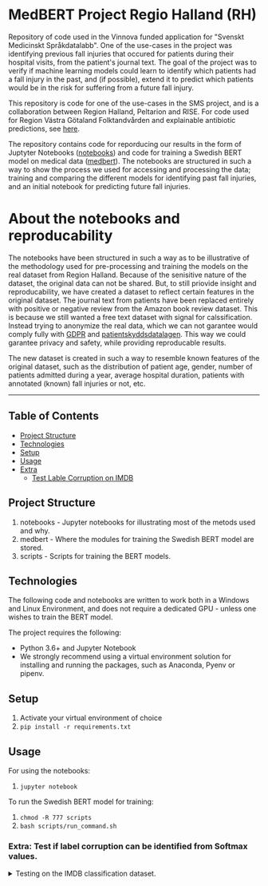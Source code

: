 MedBERT Project Regio Halland (RH)
==================================

Repository of code used in the Vinnova funded application for "Svenskt Medicinskt Språkdatalabb". One of the use-cases in the project was identifying previous fall injuries that occured for patients during their hospital visits, from the patient's journal text. The goal of the project was to verify if machine learning models could learn to identify which patients had a fall injury in the past, and (if possible), extend it to predict which patients would be in the risk for suffering from a future fall injury.

This repository is code for one of the use-cases in the SMS project, and is a collaboration between Region Halland, Peltarion and RISE. For code used for Region Västra Götaland Folktandvården and explainable antibiotic predictions, see [here](https://github.com/Peltarion/sms-explainable-antibiotics-VGR).

The repository contains code for reporducing our results in the form of Juptyter Notebooks ([notebooks](./notebooks)) and code for training a Swedish BERT model on medical data ([medbert](./medbert)). The notebooks are structured in such a way to show the process we used for accessing and processing the data; training and comparing the different models for identifying past fall injuries, and an initial notebook for predicting future fall injuries.

# About the notebooks and reproducability
The notebooks have been structured in such a way as to be illustrative of the methodology used for pre-processing and training the models on the real dataset from Region Halland. Because of the senisitive nature of the dataset, the original data can not be shared. But, to still priovide insight and reproducability, we have created a dataset to reflect certain features in the original dataset. The journal text from patients have been replaced entirely with positive or negative review from the Amazon book review dataset. This is because we still wanted a free text dataset with signal for calssification. Instead trying to anonymize the real data, which we can not garantee would comply fully with [GDPR](https://gdpr-info.eu/) and [patientskyddsdatalagen](https://www.riksdagen.se/sv/dokument-lagar/dokument/svensk-forfattningssamling/patientsakerhetslag-2010659_sfs-2010-659). This way we could garantee privacy and safety, while providing reproducable results.

The new dataset is created in such a way to resemble known features of the original dataset, such as the distribution of patient age, gender, number of patients admitted during a year, average hospital duration, patients with annotated (known) fall injuries or not, etc.

---

## Table of Contents
  - [Project Structure](#project-structure)
  - [Technologies](#technologies)
  - [Setup](#setup)
  - [Usage](#usage)
  - [Extra](#extra)
    - [Test Lable Corruption on IMDB](#test-if-label-corruption-can-be-identified-from-softmax-values)


## Project Structure
1. notebooks -  Jupyter notebooks for illustrating most of the metods used and why.
2. medbert - Where the modules for training the Swedish BERT model are stored.
3. scripts - Scripts for training the BERT models.

## Technologies
The following code and notebooks are written to work both in a Windows and Linux Environment, and does not require a dedicated GPU - unless one wishes to train the BERT model.

The project requires the following:
- Python 3.6+ and Jupyter Notebook
- We strongly recommend using a virtual environment solution for installing and running the packages, such as Anaconda, Pyenv or pipenv.

## Setup
1. Activate your virtual environment of choice
2. ```pip install -r requirements.txt```

## Usage
For using the notebooks:
1. ```jupyter notebook```

To run the Swedish BERT model for training:
1. ```chmod -R 777 scripts```
2. ```bash scripts/run_command.sh```

### Extra: Test if label corruption can be identified from Softmax values.
<details>
  <summary>Testing on the IMDB classification dataset.</summary>

  1. Run the training script
  ```bash
  make run cmd="medbert/run.py \
    --dataset=imdb                     \
    --loggers=all                      \
    --model_name=bert-base-uncased     \
    --max_sequence_length=512          \
    --label_smoothing=0.0              \
    --num_train_samples=10000          \
    --corrupt_percentage=0             \
    --fp16                             \
    --seed=42"
  ```
  To remotely debug the script with vscode, use `make debug cmd=` instead, and
  add the following to the `launch.json` file:
  ```json
  {
      "name": "docker debug",
      "type": "python",
      "request": "attach",
      "justMyCode": false,
      "host": "127.0.0.1",
      "port": 5678,
      "pathMappings": [
          {
              "localRoot": "${workspaceFolder}",
              "remoteRoot": "/workspace"
          }
      ]
  }
  ```

#### Explaining the Arguments
- `--dataset` = {imdb, rh, mimic-iii}, where rh is Region Halland's dataset when running the script on their servers
- `--loggers` = {wandb, tensorboard, all, None}
- `--num_train_samples` - How many training samples to use. 50/50 of each label (0s and 1s)
- `--corrupt_percentage` - [0, 100] Percentage of how many of the positive labels (1) to change to 0s
- `--label_smoothing` - [0.0, 1.0] How much label smoothing to apply. 0.0 defaults to regular one-hot encoded CategoricalCrossEntropy Loss.

</details>


